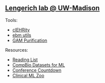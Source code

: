 [Lengerich lab @ UW-Madison](https://lengerichlab.github.io/)
--

Tools:
- [clEHRity](https://github.com/LengerichLab/clehrity)
- [ebm utils](https://github.com/LengerichLab/ebm_utils)
- [GAM Purification](https://github.com/LengerichLab/gam_purification)

Resources:
- [Reading List](https://github.com/LengerichLab/ReadingList)
- [CompBio Datasets for ML](https://github.com/LengerichLab/CompBioDatasetsForMachineLearning)
- [Conference Countdown](https://github.com/LengerichLab/ConferenceCountdown)
- [Clinical ML Zoo](https://github.com/LengerichLab/ClinicalMLZoo)
